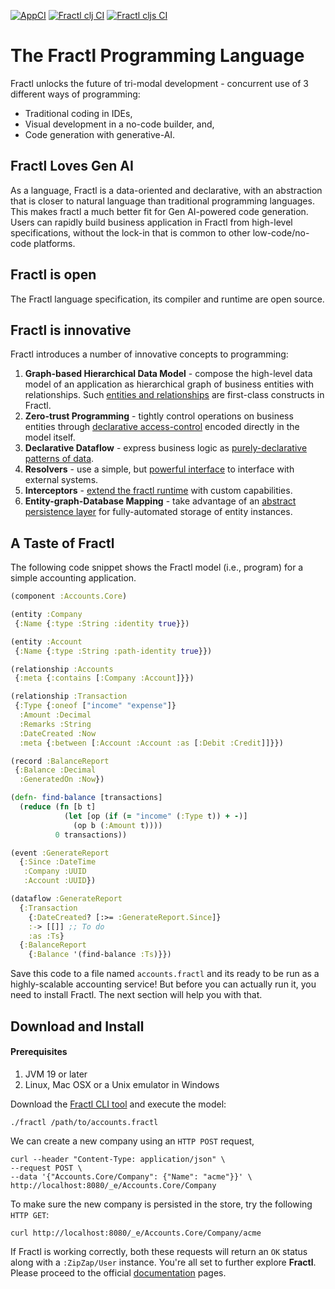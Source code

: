 [![AppCI](https://github.com/fractl-io/fractl/actions/workflows/app.yml/badge.svg)](https://github.com/fractl-io/fractl/actions/workflows/app.yml)
[![Fractl clj CI](https://github.com/fractl-io/fractl/actions/workflows/fractl-clj.yml/badge.svg)](https://github.com/fractl-io/fractl/actions/workflows/fractl-clj.yml)
[![Fractl cljs CI](https://github.com/fractl-io/fractl/actions/workflows/fractl-cljs.yml/badge.svg)](https://github.com/fractl-io/fractl/actions/workflows/fractl-cljs.yml)

# The Fractl Programming Language

Fractl unlocks the future of tri-modal development - concurrent use of 3 different ways of programming:
* Traditional coding in IDEs,
* Visual development in a no-code builder, and,
* Code generation with generative-AI.

## Fractl Loves Gen AI
As a language, Fractl is a data-oriented and declarative, with an abstraction that is closer to natural language than traditional programming languages. This makes fractl a much better fit for Gen AI-powered code generation. 
Users can rapidly build business application in Fractl from high-level specifications, without the lock-in that is common to other low-code/no-code platforms.

## Fractl is open
The Fractl language specification, its compiler and runtime are open source.

## Fractl is innovative
Fractl introduces a number of innovative concepts to programming:

1. **Graph-based Hierarchical Data Model** - compose the high-level data model of an application as hierarchical graph of business entities with relationships. Such [entities and relationships](https://docs.fractl.io/docs/concepts/data-model) are first-class constructs in Fractl.
2. **Zero-trust Programming** - tightly control operations on business entities through [declarative access-control](https://docs.fractl.io/docs/concepts/zero-trust-programming) encoded directly in the model itself.
3. **Declarative Dataflow** - express business logic as [purely-declarative patterns of data](https://docs.fractl.io/docs/concepts/declarative-dataflow).
4. **Resolvers** - use a simple, but [powerful interface](https://docs.fractl.io/docs/concepts/resolvers) to interface with external systems.
5. **Interceptors** - [extend the fractl runtime](https://docs.fractl.io/docs/concepts/interceptors) with custom capabilities.
6. **Entity-graph-Database Mapping** - take advantage of an [abstract persistence layer](https://docs.fractl.io/docs/concepts/entity-db-mapping) for fully-automated storage of entity instances.

## A Taste of Fractl

The following code snippet shows the Fractl model (i.e., program) for a simple accounting application. 

```clojure
(component :Accounts.Core)

(entity :Company
 {:Name {:type :String :identity true}})

(entity :Account
 {:Name {:type :String :path-identity true}})

(relationship :Accounts
 {:meta {:contains [:Company :Account]}})

(relationship :Transaction
 {:Type {:oneof ["income" "expense"]}
  :Amount :Decimal
  :Remarks :String
  :DateCreated :Now
  :meta {:between [:Account :Account :as [:Debit :Credit]]}})

(record :BalanceReport
 {:Balance :Decimal
  :GeneratedOn :Now})

(defn- find-balance [transactions]
  (reduce (fn [b t]
            (let [op (if (= "income" (:Type t)) + -)]
              (op b (:Amount t))))
          0 transactions))

(event :GenerateReport
  {:Since :DateTime
   :Company :UUID
   :Account :UUID})

(dataflow :GenerateReport
  {:Transaction
    {:DateCreated? [:>= :GenerateReport.Since]}
    :-> [[]] ;; To do
    :as :Ts}
  {:BalanceReport
    {:Balance '(find-balance :Ts)}})
```

Save this code to a file named `accounts.fractl` and its ready to be run as a highly-scalable accounting service!
But before you can actually run it, you need to install Fractl. The next section will help you with that.

## Download and Install

#### Prerequisites

1. JVM 19 or later
2. Linux, Mac OSX or a Unix emulator in Windows

Download the [Fractl CLI tool](https://raw.githubusercontent.com/fractl-io/fractl-releases/87fe3632fca9cf1e9bdd4b2655ed89fed345d6ae/fractl) and execute the model:

```shell
./fractl /path/to/accounts.fractl
```

We can create a new company using an `HTTP POST` request,

```shell
curl --header "Content-Type: application/json" \
--request POST \
--data '{"Accounts.Core/Company": {"Name": "acme"}}' \
http://localhost:8080/_e/Accounts.Core/Company
```

To make sure the new company is persisted in the store, try the following `HTTP GET`:

```shell
curl http://localhost:8080/_e/Accounts.Core/Company/acme
```

If Fractl is working correctly, both these requests will return an `OK` status along with a `:ZipZap/User` instance.
You're all set to further explore **Fractl**. Please proceed to the official [documentation](https://docs.fractl.io/docs) pages.
